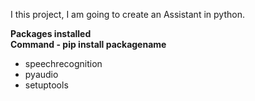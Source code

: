 I this project, I am going to create an Assistant in python.
<br/>

**Packages installed**<br/>
**Command - pip install packagename**
* speechrecognition
* pyaudio
* setuptools